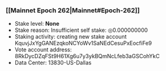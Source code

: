 ### [[Mainnet Epoch 262|Mainnet#Epoch-262]]
* Stake level: **None**
* Stake reason: Insufficient self stake: ◎0.000000000
* Staking activity: creating new stake account KquvjJxYgGANEzqkoNCYoWv1SaNEdCesuPxEocfiFe9
* Vote account address: 8RkDycDZqFSt9H61Xg6u7y3ykBQmNcLfeb3aGSCohYkC
* Data Center: 13830-US-Dallas